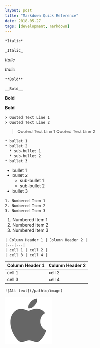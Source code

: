 ```yaml
---
layout: post
title: "Markdown Quick Reference"
date: 2018-05-27
tags: [development, markdown]
---
```


```
*Italic*

_Italic_
```
*Italic*

_Italic_


```
**Bold**

__Bold__
```
**Bold**

__Bold__


```
> Quoted Text Line 1
> Quoted Text Line 2
```
> Quoted Text Line 1
> Quoted Text Line 2



```
* bullet 1
* bullet 2
  * sub-bullet 1
  * sub-bullet 2
* bullet 3
```
* bullet 1
* bullet 2
  * sub-bullet 1
  * sub-bullet 2
* bullet 3



```
1. Numbered Item 1
2. Numbered Item 2
3. Numbered Item 3
```
1. Numbered Item 1
2. Numbered Item 2
3. Numbered Item 3



```
| Column Header 1 | Column Header 2 |
|---|---|
| cell 1 | cell 2 |
| cell 3 | cell 4 |
```

| Column Header 1 | Column Header 2 |
|---|---|
| cell 1 | cell 2 |
| cell 3 | cell 4 |



```
![Alt text](/pathto/image)
```
![Alt text](/images/download.png)

